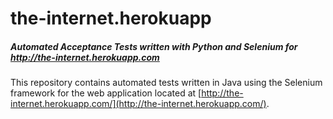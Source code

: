 # the-internet.herokuapp 
##### Automated Acceptance Tests written with Python and Selenium for http://the-internet.herokuapp.com 

This repository contains automated tests written in Java using the Selenium framework for the web application located at [http://the-internet.herokuapp.com/](http://the-internet.herokuapp.com/).
